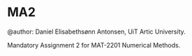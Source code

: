# MA2
@author: Daniel Elisabethsønn Antonsen, UiT Artic University.

Mandatory Assignment 2 for MAT-2201 Numerical Methods. 
